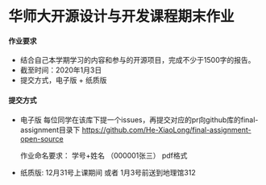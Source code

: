 # 华师大开源设计与开发课程期末作业


####  作业要求
 - 结合自己本学期学习的内容和参与的开源项目，完成不少于1500字的报告。
 - 截至时间：2020年1月3日
 - 提交方式，电子版 + 纸质版
#### 提交方式
 - 电子版
   每位同学在该库下提一个issues，再提交对应的pr向github库的final-assignment目录下
    https://github.com/He-XiaoLong/final-assignment-open-source
    

   作业命名要求： 学号+姓名 （000001张三） pdf格式

 -  纸质版:  12月31号上课期间 或者  1月3号前送到地理馆312

